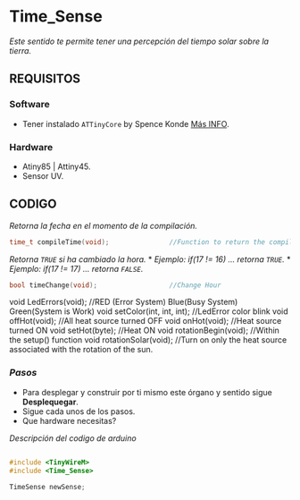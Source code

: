 # Time_Sense

_Este sentido te permite tener una percepción del tiempo solar sobre la tierra._

## REQUISITOS

### Software
* Tener instalado `ATTinyCore` by Spence Konde [Más INFO](https://github.com/SpenceKonde/ATTinyCore).

### Hardware
* Atiny85 | Attiny45.
* Sensor UV.

## CODIGO

_Retorna la fecha en el momento de la compilación._
``` c++
time_t compileTime(void);				//Function to return the compile date and time as a time_t value
```
_Retorna ```TRUE``` si ha cambiado la hora._ 
	* _Ejemplo: if(17 != 16) ... retorna `TRUE`._
	* _Ejemplo: if(17 != 17) ... retorna `FALSE`._
``` c++
bool timeChange(void);					//Change Hour
```
void LedErrors(void);					//RED (Error System) Blue(Busy System) Green(System is Work)
void setColor(int, int, int);			//LedError color blink
void offHot(void);						//All heat source turned OFF
void onHot(void);						//Heat source turned ON
void setHot(byte);						//Heat ON
void rotationBegin(void);				//Within the setup() function 
void rotationSolar(void);				//Turn on only the heat source associated with the rotation of the sun.
### *Pasos*
* Para desplegar y construir por ti mismo este órgano y sentido sigue **Desplequegar**.
* Sigue cada unos de los pasos.
* Que hardware necesitas?

_Descripción del codigo de arduino_

``` c++

#include <TinyWireM>
#include <Time_Sense>

TimeSense newSense;

```
